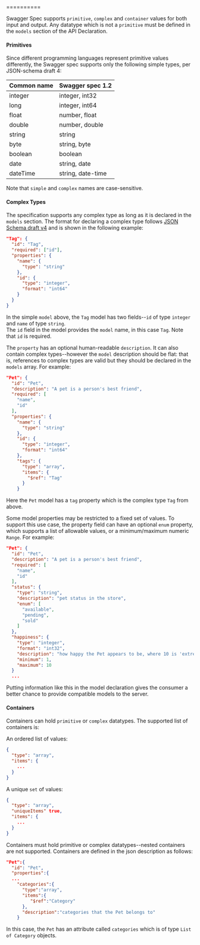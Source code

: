 ==========

Swagger Spec supports `primitive`, `complex` and `container` values for both input and output.  Any datatype
which is not a `primitive` must be defined in the `models` section of the API Declaration.

#### Primitives

Since different programming languages represent primitive values differently, the Swagger spec supports only the following simple types, per JSON-schema draft 4:

| Common name | Swagger spec 1.2  |
|:----------- |:----------------- |
| integer     | integer, int32    |
| long        | integer, int64    |
| float       | number, float     |
| double      | number, double    |
| string      | string            |
| byte        | string, byte      |
| boolean     | boolean           |
| date        | string, date      |
| dateTime    | string, date-time |


Note that `simple` and `complex` names are case-sensitive.

#### Complex Types

The specification supports any complex type as long as it is declared in the `models` section.  The format
for declaring a complex type follows [JSON Schema draft v4](http://json-schema.org/) and is shown in the following example:

```json
"Tag": {
  "id": "Tag",
  "required": ["id"],
  "properties": {
    "name": {
      "type": "string"
    },
    "id": {
      "type": "integer",
      "format": "int64"
    }
  }
}
```

In the simple `model` above, the `Tag` model has two fields--`id` of type `integer` and `name` of type `string`.  
The `id` field in the model provides the `model` name, in this case `Tag`.  Note that `id` is required.

The `property` has an optional human-readable `description`.  It can also contain complex types--however
the `model` description should be flat: that is, references to complex types are valid but 
they should be declared in the `models` array.  For example:

```json
"Pet": {
  "id": "Pet",
  "description": "A pet is a person's best friend",
  "required": [
    "name",
    "id"
  ],
  "properties": {
    "name": {
      "type": "string"
    },
    "id": {
      "type": "integer",
      "format": "int64"
    },
    "tags": {
      "type": "array",
      "items": {
        "$ref": "Tag"
      }
    }
```

Here the `Pet` model has a `tag` property which is the complex type `Tag` from above.  

Some model properties may be restricted to a fixed set of values.  To support this use
case, the property field can have an optional `enum` property, which supports a list of allowable values, or a minimum/maximum numeric `Range`.  For example:

```json
"Pet": {
  "id": "Pet",
  "description": "A pet is a person's best friend",
  "required": [
    "name",
    "id"
  ],
  "status": {
    "type": "string",
    "description": "pet status in the store",
    "enum": [
      "available",
      "pending",
      "sold"
    ]
  },
  "happiness": {
    "type": "integer",
    "format": "int32",
    "description": "how happy the Pet appears to be, where 10 is 'extremely happy'",
    "minimum": 1,
    "maximum": 10
  }
  ...

```

Putting information like this in the model declaration gives the consumer a better chance
to provide compatible models to the server.

#### Containers

Containers can hold `primitive` or `complex` datatypes.  The supported list of containers is:

An ordered list of values:

```json
{
  "type": "array",
  "items": {
    ...
  }
}
```

A unique `set` of values:

```json
{
  "type": "array",
  "uniqueItems" true,
  "items": {
    ...
  }
}
```

Containers must hold primitive or complex datatypes--nested containers are not supported.  Containers are defined in the json description as follows:

```json
"Pet":{
  "id": "Pet",
  "properties":{
  ...
    "categories":{
      "type":"array",
      "items":{
         "$ref":"Category"
      },
      "description":"categories that the Pet belongs to"
    }
```

In this case, the `Pet` has an attribute called `categories` which is of type `List of Category` objects.